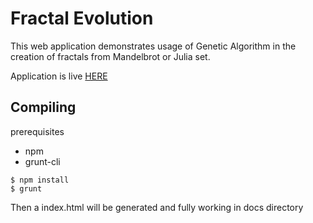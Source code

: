 Fractal Evolution
=
This web application demonstrates usage of Genetic Algorithm in the creation of fractals from Mandelbrot or Julia set.

Application is live [HERE](https://zaraka.github.io/FractalEvolution/)

Compiling
-
prerequisites
* npm
* grunt-cli
```
$ npm install
$ grunt
```
Then a index.html will be generated and fully working in docs directory

